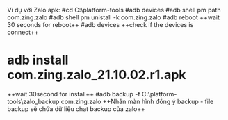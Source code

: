 Ví dụ với Zalo apk:
#cd C:\platform-tools
#adb devices
#adb shell pm  path com.zing.zalo
#adb shell pm unistall -k com.zing.zalo
#adb reboot
 ++wait 30 seconds for reboot++
#adb devices
 ++check if the devices is connect++
# adb install com.zing.zalo_21.10.02.r1.apk
++wait 30second for install++ 
#adb backup -f C:\platform-tools\zalo_backup com.zing.zalo
++Nhấn màn hình đồng ý backup - file backup sẽ chứa dữ liệu chat backup của zalo++
